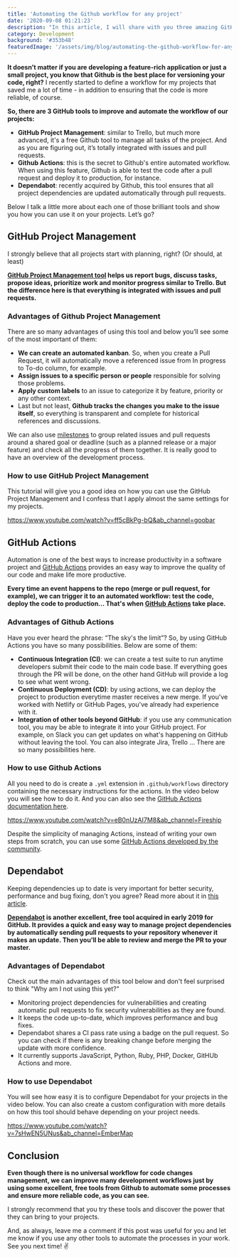 ```yaml
---
title: 'Automating the Github workflow for any project'
date: '2020-09-08 01:21:23'
description: "In this article, I will share with you three amazing GitHub tools that I use to automate processes for all my projects from the beginning. This helps me deal with one of the biggest challenges for software developers: managing code changes."
category: Development
background: '#353b48'
featuredImage: '/assets/img/blog/automating-the-github-workflow-for-any-project.jpg'
---
```


**It doesn’t matter if you are developing a feature-rich application or just a small project, you know that Github is the best place for versioning your code, right?** I recently started to define a workflow for my projects that saved me a lot of time - in addition to ensuring that the code is more reliable, of course.

**So, there are 3 GitHub tools to improve and automate the workflow of our projects:**

- **GitHub Project Management**: similar to Trello, but much more advanced, it's a free Github tool to manage all tasks of the project. And as you are figuring out, it’s totally integrated with issues and pull requests.
- **Github Actions**: this is the secret to Github's entire automated workflow. When using this feature, Github is able to test the code after a pull request and deploy it to production, for instance.
- **Dependabot**: recently acquired by Github, this tool ensures that all project dependencies are updated automatically through pull requests.

Below I talk a little more about each one of those brilliant tools and show you how you can use it on your projects. Let’s go?

## GitHub Project Management

I strongly believe that all projects start with planning, right? (Or should, at least)

**[GitHub Project Management tool](https://github.com/features/project-management/ ) helps us report bugs, discuss tasks, propose ideas, prioritize work and monitor progress similar to Trello. But the difference here is that everything is integrated with issues and pull requests.**

### Advantages of Github Project Management

There are so many advantages of using this tool and below you’ll see some of the most important of them:

- **We can create an automated kanban**. So, when you create a Pull Request, it will automatically move a referenced issue from In progress to To-do column, for example.
- **Assign issues to a specific person or people** responsible for solving those problems.
- **Apply custom labels** to an issue to categorize it by feature, priority or any other context.
- Last but not least, **Github tracks the changes you make to the issue itself**, so everything is transparent and complete for historical references and discussions.

We can also use [milestones](https://docs.github.com/en/github/managing-your-work-on-github/about-milestones ) to group related issues and pull requests around a shared goal or deadline (such as a planned release or a major feature) and check all the progress of them together. It is really good to have an overview of the development process.

### How to use GitHub Project Management

This tutorial will give you a good idea on how you can use the GitHub Project Management and I confess that I apply almost the same settings for my projects.

https://www.youtube.com/watch?v=ff5cBkPg-bQ&ab_channel=goobar

## GitHub Actions

Automation is one of the best ways to increase productivity in a software project and [GitHub Actions](https://github.com/features/actions) provides an easy way to improve the quality of our code and make life more productive.

**Every time an event happens to the repo (merge or pull request, for example), we can trigger it to an automated workflow: test the code, deploy the code to production... That's when [GitHub Actions](https://github.com/features/actions) take place.**

### Advantages of Github Actions

Have you ever heard the phrase: “The sky's the limit”? So, by using GitHub Actions you have so many possibilities. Below are some of them:

- **Continuous Integration (CI)**: we can create a test suite to run anytime developers submit their code to the main code base. If everything goes through the PR will be done, on the other hand GitHub will provide a log to see what went wrong.
- **Continuous Deployment (CD)**: by using actions, we can deploy the project to production everytime master receives a new merge. If you've worked with Netlify or GitHub Pages, you've already had experience with it.
- **Integration of other tools beyond GitHub**: if you use any communication tool, you may be able to integrate it into your GitHub project. For example, on Slack you can get updates on what's happening on GitHub without leaving the tool. You can also integrate Jira, Trello ... There are so many possibilities here.

### How to use Github Actions

All you need to do is create a `.yml` extension in `.github/workflows` directory containing the necessary instructions for the actions. In the video below you will see how to do it. And you can also see the [GitHub Actions documentation here](https://docs.github.com/en/actions).

https://www.youtube.com/watch?v=eB0nUzAI7M8&ab_channel=Fireship

Despite the simplicity of managing Actions, instead of writing your own steps from scratch, you can use some [GitHub Actions developed by the community](https://github.com/marketplace?type=actions ).

## Dependabot

Keeping dependencies up to date is very important for better security, performance and bug fixing, don't you agree? Read more about it in [this article](https://dependabot.com/blog/why-bother/).

**[Dependabot](https://dependabot.com/) is another excellent, free tool acquired in early 2019 for GitHub. It provides a quick and easy way to manage project dependencies by automatically sending pull requests to your repository whenever it makes an update. Then you’ll be able to review and merge the PR to your master.**

### Advantages of Dependabot

Check out the main advantages of this tool below and don't feel surprised to think "Why am I not using this yet?"

- Monitoring project dependencies for vulnerabilities and creating automatic pull requests to fix security vulnerabilities as they are found.
- It keeps the code up-to-date, which improves performance and bug fixes.
- Dependabot shares a CI pass rate using a badge on the pull request. So you can check if there is any breaking change before merging the update with more confidence.
- It currently supports JavaScript, Python, Ruby, PHP, Docker, GitHUb Actions and more.

### How to use Dependabot

You will see how easy it is to configure Dependabot for your projects in the video below. You can also create a custom configuration with more details on how this tool should behave depending on your project needs.

https://www.youtube.com/watch?v=7sHwEN5UNus&ab_channel=EmberMap

## Conclusion

**Even though there is no universal workflow for code changes management, we can improve many development workflows just by using some excellent, free tools from Github to automate some processes and ensure more reliable code, as you can see.**

I strongly recommend that you try these tools and discover the power that they can bring to your projects.

And, as always, leave me a comment if this post was useful for you and let me know if you use any other tools to automate the processes in your work. See you next time! ✌
